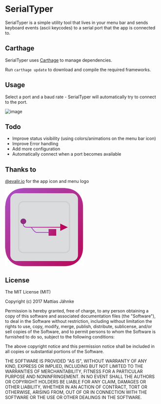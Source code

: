 # SerialTyper

SerialTyper is a simple utility tool that lives in your menu bar and sends keyboard events (ascii keycodes) to a serial port that the app is connected to.

## Carthage
SerialTyper uses [Carthage](https://github.com/Carthage/Carthage) to manage dependencies.

Run `carthage update` to download and compile the required frameworks.

## Usage
Select a port and a baud rate - SerialTyper will automatically try to connect to the port.

![image](https://cloud.githubusercontent.com/assets/2101850/26487976/f185e300-4201-11e7-8f8d-2f23132ae0a9.png)

## Todo
- Improve status visibility (using colors/animations on the menu bar icon)
- Improve Error handling
- Add more configuration
- Automatically connect when a port becomes available

## Thanks to
[@evalir.io](http://instagram.com/evalir.io) for the app icon and menu logo

![logo](https://github.com/mattiasjahnke/SerialTyper/blob/master/SerialTyper/Assets.xcassets/AppIcon.appiconset/Icon-App-128x128@2x.png?raw=true)

## License
 
The MIT License (MIT)

Copyright (c) 2017 Mattias Jähnke

Permission is hereby granted, free of charge, to any person obtaining a copy of this software and associated documentation files (the "Software"), to deal in the Software without restriction, including without limitation the rights to use, copy, modify, merge, publish, distribute, sublicense, and/or sell copies of the Software, and to permit persons to whom the Software is furnished to do so, subject to the following conditions:

The above copyright notice and this permission notice shall be included in all copies or substantial portions of the Software.

THE SOFTWARE IS PROVIDED "AS IS", WITHOUT WARRANTY OF ANY KIND, EXPRESS OR IMPLIED, INCLUDING BUT NOT LIMITED TO THE WARRANTIES OF MERCHANTABILITY, FITNESS FOR A PARTICULAR PURPOSE AND NONINFRINGEMENT. IN NO EVENT SHALL THE AUTHORS OR COPYRIGHT HOLDERS BE LIABLE FOR ANY CLAIM, DAMAGES OR OTHER LIABILITY, WHETHER IN AN ACTION OF CONTRACT, TORT OR OTHERWISE, ARISING FROM, OUT OF OR IN CONNECTION WITH THE SOFTWARE OR THE USE OR OTHER DEALINGS IN THE SOFTWARE.
